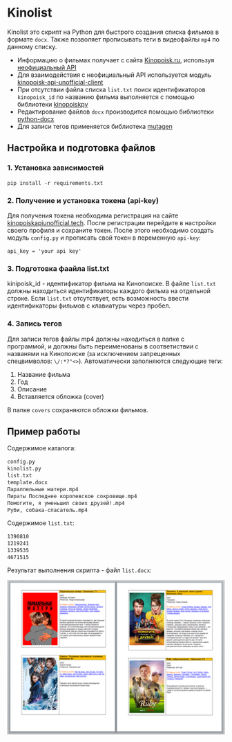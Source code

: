 # Kinolist

Kinolist это скрипт на Python для быстрого создания списка фильмов в формате `docx`. Также позволяет прописывать теги в видеофайлы `mp4` по данному списку.

* Информацию о фильмах получает с сайта [Kinopoisk.ru](https://www.kinopoisk.ru), используя [неофициальный API](https://kinopoiskapiunofficial.tech)
* Для взаимодействия с неофициальный API используется модуль [kinopoisk-api-unofficial-client](https://github.com/masterWeber/kinopoisk-api-unofficial-client)
* При отсутствии файла списка `list.txt` поиск идентификаторов `kinopoisk_id` по названию фильма выполняется с помощью библиотеки [kinopoiskpy](https://github.com/ramusus/kinopoiskpy)
* Редактирование файлов `docx` производится помощью библиотеки [python-docx](https://github.com/python-openxml/python-docx)
* Для записи тегов применяется библиотека [mutagen](https://mutagen.readthedocs.io/)

## Настройка и подготовка файлов

### 1. Установка зависимостей

    pip install -r requirements.txt 

### 2. Получение и установка токена (api-key)

Для получения токена необходима регистрация на сайте
[kinopoiskapiunofficial.tech](https://kinopoiskapiunofficial.tech). После регистрации перейдите в
настройки своего профиля и сохраните токен. После этого необходимо создать модуль `config.py` и прописать свой токен в переменную `api-key`:

    api_key = 'your api key'

### 3. Подготовка фаайла list.txt

kinipoisk_id - идентификатор фильма на Кинопоиске. В файле `list.txt` должны находиться идентификаторы каждого фильма на отдельной строке. Если `list.txt` отсутствует, есть возможность ввести идентификаторы фильмов с клавиатуры через пробел.

### 4. Запись тегов

Для записи тегов файлы mp4 должны находиться в папке с программой, и должны быть переименованы в соответиствии с названями на Кинопоиске (за исключением запрещенных спецвимволов: `\/:*?"<>`). Автоматически заполняются следующие теги:

1. Название фильма
2. Год
3. Описание
4. Вставляется обложка (cover)

В папке `covers` сохраняются обложки фильмов.

## Пример работы

Содержимое каталога:

    config.py
    kinolist.py
    list.txt
    template.docx
    Параллельные матери.mp4
    Пираты Последнее королевское сокровище.mp4
    Помогите, я уменьшил своих друзей!.mp4
    Руби, собака-спасатель.mp4

Содержимое `list.txt`:

    1390810
    1219241
    1339535
    4671515

Результат выполнения скрипта - файл `list.docx`:

![list.docx](./screens/list_example.png)

